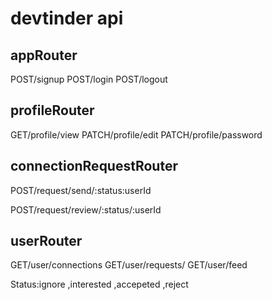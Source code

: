 # devtinder api

## appRouter
POST/signup
POST/login
POST/logout

## profileRouter
GET/profile/view
PATCH/profile/edit
PATCH/profile/password

## connectionRequestRouter




POST/request/send/:status:userId

POST/request/review/:status/:userId

<!-- POST/request/review/accepted/requestId -->
<!-- POST/request/review/rejected/requestId -->


## userRouter
GET/user/connections
GET/user/requests/
GET/user/feed


Status:ignore ,interested ,accepeted ,reject